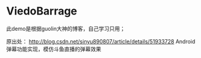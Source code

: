 # ViedoBarrage

此demo是根据guolin大神的博客，自己学习只用；

原出处：
http://blog.csdn.net/sinyu890807/article/details/51933728
 Android弹幕功能实现，模仿斗鱼直播的弹幕效果
 

